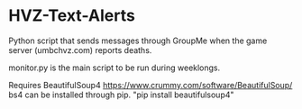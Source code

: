 # HVZ-Text-Alerts
Python script that sends messages through GroupMe when the game server (umbchvz.com) reports deaths.

monitor.py is the main script to be run during weeklongs.

Requires BeautifulSoup4
https://www.crummy.com/software/BeautifulSoup/
bs4 can be installed through pip.
"pip install beautifulsoup4"
